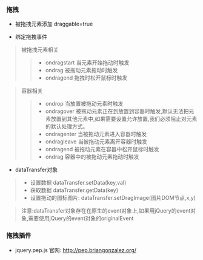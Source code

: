 ### 拖拽

* 被拖拽元素添加 draggable=true

* 绑定拖拽事件

> 被拖拽元素相关
>> * ondragstart 当元素开始拖动时触发
>> * ondrag 被拖动元素拖动时触发
>> * ondragend 拖拽时松开鼠标时触发

> 容器相关 
>> * ondrop 当放置被拖动元素时触发
>> * ondragover 被拖动元素正在到放置到容器时触发,默认无法把元素放置到其他元素中,如果需要设置允许放置,我们必须阻止对元素的默认处理方式。
>> * ondragenter 当被拖动元素进入容器时触发
>> * ondragleave 当被拖动元素离开容器时触发
>> * ondragend 被拖动元素在容器中松开鼠标时触发
>> * ondrag 容器中的被拖动元素拖动时触发

* dataTransfer对象

> * 设置数据 dataTransfer.setData(key,val)
> * 获取数据 dataTransfer.getData(key)
> * 设置拖动的图标图片: dataTransfer.setDragImage(图片DOM节点,x,y)

> 注意:dataTransfer对象存在在原生的event对象上,如果用jQuery的event对象,需要使用jQuery的event对象的originalEvent

### 拖拽插件
* jquery.pep.js 官网: http://pep.briangonzalez.org/